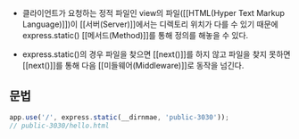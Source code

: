 - 클라이언트가 요청하는 정적 파일인 view의 파일([[HTML(Hyper Text Markup Language)]])이 [[서버(Server)]]에서는 디렉토리 위치가 다를 수 있기 때문에 express.static() [[메서드(Method)]]를 통해 정의를 해놓을 수 있다.

- express.static()의 경우 파일을 찾으면 [[next()]]를 하지 않고 파일을 찾지 못하면 [[next()]]를 통해 다음 [[미들웨어(Middleware)]]로 동작을 넘긴다.

## 문법


```js
app.use('/', express.static(__dirnmae, 'public-3030'));
// public-3030/hello.html
```